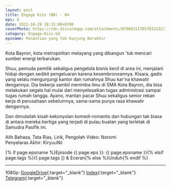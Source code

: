 ```yaml
---
layout: post
title: Engage Kiss (BD) - 04
eps: 4
date: 2022-10-29 18:33:00+0700
coverPhoto: https://cdn.discordapp.com/attachments/970663117057032232/1003191679681052682/mpv-shot0099.jpg
category: Engage-Kiss-bd
epsname: Penantian yang Tak Kunjung Berakhir
---
```


Kota Bayron, kota metropolitan melayang yang dibangun 'tuk mencari sumber energi terbarukan.

Shuu, pemuda pemilik sekaligus pengelola bisnis kecil di area ini, menjalani hidup dengan sedikit pengeluaran karena kesembronoannya.
Kisara, gadis yang selalu mengunjungi kantor dan rumahnya Shuu kar'na khawatir dengannya. Dia bekerja sambil menimba ilmu di SMA Kota Bayron, dia bisa melakukan segala hal mulai dari menyelesaikan tugas administrasi sampai tugas rumah tangga.
Ayano, mantan pacar Shuu sekaligus senior rekan kerja di perusahaan sebelumnya, sama-sama punya rasa khawatir dengannya.

Dan dimulailah kisah kekonyolan komedi-romantis dan hubungan tak biasa di antara mereka bertiga yang terjadi di pulau buatan yang terletak di Samudra Pasifik ini.


Alih Bahasa, Tata Rias, Lirik, Pengolah Video: Noromi<br>
Penyelaras Akhir: KiryuuNii

{% if page.epsname %}Episode {{ page.eps }}: {{ page.epsname }}{% elsif page.tags %}{{ page.tags }} & Eceran{% else %}Unduh{% endif %}

---
1080p: [GoogleDrive](https://drive.google.com/file/d/1QNq7QHWjkou3qz9hNXShCnoyt_B6AzRD/view?usp=share_link){:target="_blank"} [Index](https://proyek.a-1ddl.workers.dev/0:/Musim%20Panas%202022/%5BBD%5D/%5BA-1%5D%20Engage%20Kiss%20%5BBD%5D%5B900p%20TrueHD%5D/%5BA-1%5D%20Engage%20Kiss%20-%2004%20%5BBD%5D%5B900p%20TrueHD%5D%5B9317341B%5D.mkv){:target="_blank"} [Telegram](https://t.me/a1fansubweeklies/168){:target="_blank"}
